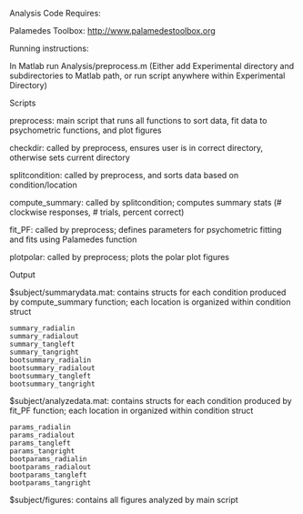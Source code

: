 Analysis Code Requires:

Palamedes Toolbox: http://www.palamedestoolbox.org

Running instructions:

In Matlab run Analysis/preprocess.m
(Either add Experimental directory and subdirectories to Matlab path, or run script anywhere within Experimental Directory)

Scripts

preprocess: main script that runs all functions to sort data, fit data to psychometric functions, and plot figures

checkdir: called by preprocess, ensures user is in correct directory, otherwise sets current directory

splitcondition: called by preprocess, and sorts data based on condition/location

compute_summary: called by splitcondition; computes summary stats (# clockwise responses, # trials, percent correct)

fit_PF: called by preprocess; defines parameters for psychometric fitting and fits using Palamedes function

plotpolar: called by preprocess; plots the polar plot figures

Output

$subject/summarydata.mat: contains structs for each condition produced by compute_summary function; each location is organized within condition struct

	summary_radialin
	summary_radialout
	summary_tangleft
	summary_tangright
	bootsummary_radialin
	bootsummary_radialout
	bootsummary_tangleft
	bootsummary_tangright

$subject/analyzedata.mat: contains structs for each condition produced by fit_PF function; each location in organized within condition struct

	params_radialin
	params_radialout
	params_tangleft
	params_tangright
	bootparams_radialin
	bootparams_radialout
	bootparams_tangleft
	bootparams_tangright

$subject/figures: contains all figures analyzed by main script


